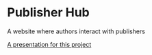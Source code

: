 # Publisher Hub
A website where authors interact with publishers

[A presentation for this project](https://drive.google.com/open?id=1TxdWLSCCTe_gBCFK6lcdW4yIqSMzsAwN)
